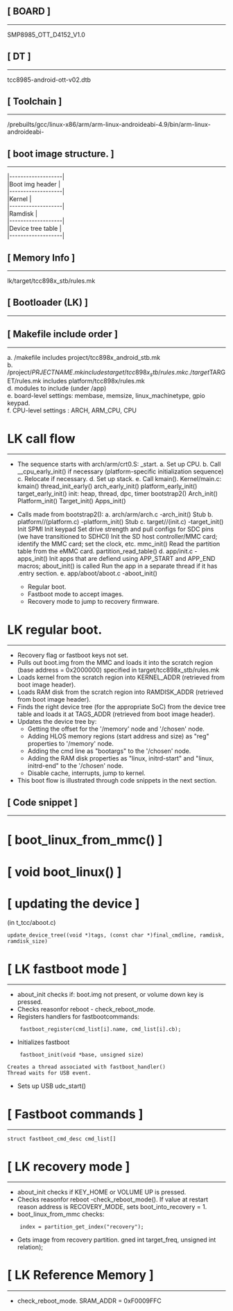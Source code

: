 ## [ BOARD ]
----------
SMP8985_OTT_D4152_V1.0


## [ DT ]
----------
tcc8985-android-ott-v02.dtb


## [ Toolchain ]
----------
/prebuilts/gcc/linux-x86/arm/arm-linux-androideabi-4.9/bin/arm-linux-androideabi-


## [ boot image structure. ]
----------
|-------------------|  
|Boot img header    |  
|-------------------|  
|Kernel             |  
|-------------------|  
|Ramdisk            |  
|-------------------|  
|Device tree table  |  
|-------------------|  
  

## [ Memory Info ]
----------
lk/target/tcc898x_stb/rules.mk


## [ Bootloader (LK) ]
----------


## [ Makefile include order ]
----------
a. /makefile includes project/tcc898x_android_stb.mk  
b. /project/$PRJECTNAME.mk includes target/tcc898x_stb/rules.mk  
c. /target$TARGET/rules.mk includes platform/tcc898x/rules.mk  
d. modules to include (under /app)  
e. board-level settings: membase, memsize, linux_machinetype, gpio keypad.  
f. CPU-level settings : ARCH, ARM_CPU, CPU  
 
 
# LK call flow
----------
* The sequence starts with arch/arm/crt0.S: _start.
a. Set up CPU.
b. Call __cpu_early_init() if necessary (platform-specific initialization sequence)
c. Relocate if necessary.
d. Set up stack.
e. Call kmain().
	Kernel/main.c: kmain()
		thread_init_early()
		arch_early_init()
		platform_early_init()
		target_early_init()
		init: heap, thread, dpc, timer
		bootstrap2()
			Arch_init()
			Platform_init()
			Target_init()
			Apps_init()

* Calls made from bootstrap2():
a. arch/arm/arch.c -arch_init()
	Stub
b. platform/<platform>/(platform.c) -platform_init()
	Stub
c. target/<target>/(init.c) -target_init()
	Init SPMI
	Init keypad
	Set drive strength and pull configs for SDC pins (we have transitioned to SDHCI)
	Init the SD host controller/MMC card; identify the MMC card; set the clock, etc.
	mmc_init()
	Read the partition table from the eMMC card.
	partition_read_table()
d. app/init.c -apps_init()
	Init apps that are defiend using APP_START and APP_END macros; about_init() is called
	Run the app in a separate thread if it has .entry section.
e. app/aboot/aboot.c -aboot_init()
	* Regular boot.
	* Fastboot mode to accept images.
	* Recovery mode to jump to recovery firmware.

# LK regular boot.
-----
* Recovery flag or fastboot keys not set.
* Pulls out boot.img from the MMC and loads it into the scratch region (base address = 0x2000000) specified in target/tcc898x_stb/rules.mk
* Loads kernel from the scratch region into KERNEL_ADDR (retrieved from boot image header).
* Loads RAM disk from the scratch region into RAMDISK_ADDR (retrieved from boot image header).
* Finds the right device tree (for the appropriate SoC) from the device tree table and loads it at TAGS_ADDR (retrieved from boot image header).
* Updates the device tree by:
	- Getting the offset for the '/memory' node and '/chosen' node.
	- Adding HLOS memory regions (start address and size) as "reg" properties to '/memory' node.
	- Adding the cmd line as "bootargs" to the '/chosen' node.
	- Adding the RAM disk properties as "linux, initrd-start" and "linux, initrd-end" to the '/chosen' node.
	- Disable cache, interrupts, jump to kernel.
* This boot flow is illustrated through code snippets in the next section.


## [ Code snippet ]
----------

# [ boot_linux_from_mmc() ]


# [ void boot_linux() ]


# [ updating the device ]
(in t_tcc/aboot.c)
```
update_device_tree((void *)tags, (const char *)final_cmdline, ramdisk, ramdisk_size)

```

# [ LK fastboot mode ]
----------

* about_init checks if:
	boot.img not present, or
	volume down key is pressed.
* Checks reasonfor reboot - check_reboot_mode.
* Registers handlers for fastbootcommands:
```
 	fastboot_register(cmd_list[i].name, cmd_list[i].cb);
```
* Initializes fastboot
```
	fastboot_init(void *base, unsigned size)	
```
	Creates a thread associated with fastboot_handler()
	Thread waits for USB event.
* Sets up USB
	udc_start()

# [ Fastboot commands ]
----------

```
struct fastboot_cmd_desc cmd_list[]
```

# [ LK recovery mode ]
----------

* about_init checks if KEY_HOME or VOLUME UP is pressed.
* Checks reasonfor reboot -check_reboot_mode().
	If value at restart reason address is RECOVERY_MODE, sets boot_into_recovery = 1.
* boot_linux_from_mmc checks:
```
	index = partition_get_index("recovery");
```
* Gets image from recovery partition.
	gned int target_freq, unsigned int relation);

# [ LK Reference Memory ]
----------

* check_reboot_mode.
SRAM_ADDR = 0xF0009FFC
